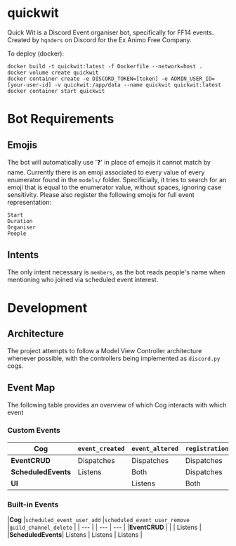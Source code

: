 # quickwit
Quick Wit is a Discord Event organiser bot, specifically for FF14 events. Created by `hqnders` on Discord for the Ex Animo Free Company.

To deploy (docker):
```
docker build -t quickwit:latest -f Dockerfile --network=host .
docker volume create quickwit
docker container create -e DISCORD_TOKEN=[token] -e ADMIN_USER_ID=[your-user-id] -v quickwit:/app/data --name quickwit quickwit:latest
docker container start quickwit
```

# Bot Requirements
## Emojis
The bot will automatically use '❓' in place of emojis it cannot match by name.
Currently there is an emoji associated to every value of every enumerator found in the `models/` folder.
Specificially, it tries to search for an emoji that is equal to the enumerator value, without spaces, ignoring case sensitivity.
Please also register the following emojis for full event representation:
```
Start
Duration
Organiser
People
```

## Intents
The only intent necessary is `members`, as the bot reads people's name when mentioning who joined via scheduled event interest.

# Development
## Architecture
The project attempts to follow a Model View Controller architecture whenever possible, 
with the controllers being implemented as `discord.py` cogs.

## Event Map
The following table provides an overview of which Cog interacts with which event

### Custom Events
|**Cog**            |`event_created`|`event_altered`|`registrations_altered`|`event_deleted`|
| ---               | ---           | ---           | ---                   | ---           |
|**EventCRUD**      | Dispatches    | Dispatches    | Dispatches            |               |
|**ScheduledEvents**| Listens       | Both          | Dispatches            | Listens       |
|**UI**             |               | Listens       | Both                  |               |

### Built-in Events
|**Cog**            |`scheduled_event_user_add` |`scheduled_event_user_remove`  |`guild_channel_delete` |
| ---               |                           | ---                           | ---                   |
|**EventCRUD**      |                           |                               | Listens               |
|**ScheduledEvents**| Listens                   | Listens                       | Listens               |
